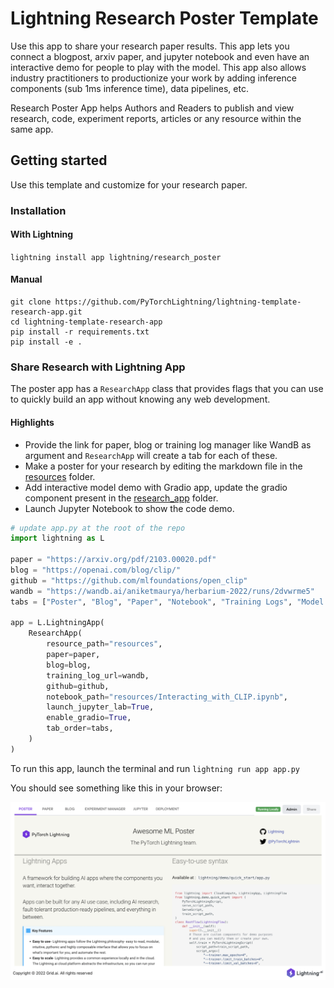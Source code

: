 # Lightning Research Poster Template

Use this app to share your research paper results. This app lets you connect a blogpost, arxiv paper, and jupyter
notebook and even have an interactive demo for people to play with the model. This app also allows industry
practitioners to productionize your work by adding inference components (sub 1ms inference time), data pipelines, etc.

Research Poster App helps Authors and Readers to publish and view research, code, experiment reports,
articles or any resource within the same app.

## Getting started

Use this template and customize for your research paper.

### Installation

#### With Lightning

`lightning install app lightning/research_poster`

#### Manual

```
git clone https://github.com/PyTorchLightning/lightning-template-research-app.git
cd lightning-template-research-app
pip install -r requirements.txt
pip install -e .
```

### Share Research with Lightning App

The poster app has a `ResearchApp` class that provides flags that you can use to quickly build an app without knowing
any web development.

#### Highlights

- Provide the link for paper, blog or training log manager like WandB as argument and `ResearchApp` will
  create a tab for each of these.
- Make a poster for your research by editing the markdown file in the [resources](./resources/poster.md) folder.
- Add interactive model demo with Gradio app, update the gradio component present in
  the [research_app](./research_app/components/model_demo.py) folder.
- Launch Jupyter Notebook to show the code demo.

```python
# update app.py at the root of the repo
import lightning as L

paper = "https://arxiv.org/pdf/2103.00020.pdf"
blog = "https://openai.com/blog/clip/"
github = "https://github.com/mlfoundations/open_clip"
wandb = "https://wandb.ai/aniketmaurya/herbarium-2022/runs/2dvwrme5"
tabs = ["Poster", "Blog", "Paper", "Notebook", "Training Logs", "Model Demo"]

app = L.LightningApp(
    ResearchApp(
        resource_path="resources",
        paper=paper,
        blog=blog,
        training_log_url=wandb,
        github=github,
        notebook_path="resources/Interacting_with_CLIP.ipynb",
        launch_jupyter_lab=True,
        enable_gradio=True,
        tab_order=tabs,
    )
)
```

To run this app, launch the terminal and run `lightning run app app.py`

You should see something like this in your browser:

![image](./assets/demo.png)
